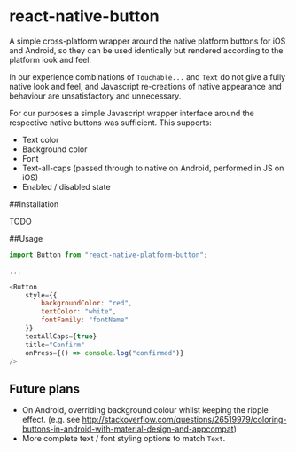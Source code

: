 # react-native-button

A simple cross-platform wrapper around the native platform buttons for iOS and Android, so they can be used identically but rendered according to the platform look and feel.

In our experience combinations of ```Touchable...``` and ```Text``` do not give a fully native look and feel, and Javascript re-creations of native appearance and behaviour are unsatisfactory and unnecessary.

For our purposes a simple Javascript wrapper interface around the respective native buttons was sufficient. This supports:

* Text color
* Background color
* Font
* Text-all-caps (passed through to native on Android, performed in JS on iOS)
* Enabled / disabled state

##Installation

TODO

##Usage

```javascript
import Button from "react-native-platform-button";

...

<Button
    style={{
    	backgroundColor: "red",
    	textColor: "white",
    	fontFamily: "fontName"
    }}
    textAllCaps={true}
    title="Confirm"
    onPress={() => console.log("confirmed")}
/>
```
## Future plans
* On Android, overriding background colour whilst keeping the ripple effect. (e.g. see http://stackoverflow.com/questions/26519979/coloring-buttons-in-android-with-material-design-and-appcompat)
* More complete text / font styling options to match ```Text```.
